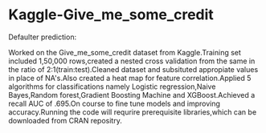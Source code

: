 # Kaggle-Give_me_some_credit
Defaulter prediction:

Worked on the Give_me_some_credit dataset from Kaggle.Training set included 1,50,000 rows,created a nested cross validation from the same in the ratio of 2:1(train:test).Cleaned dataset and subsituted appropiate values in place of NA's.Also created a heat map for feature correlation.Applied 5 algorithms for classifications namely Logistic regression,Naive Bayes,Random forest,Gradient Boosting Machine and XGBoost.Achieved a recall AUC of .695.On course to fine tune models and improving accuracy.Running the code will requrire prerequisite libraries,which can be downloaded from CRAN repositry.
